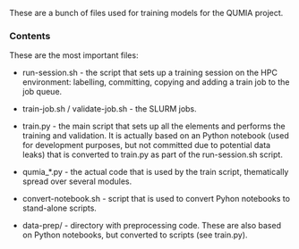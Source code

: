 
These are a bunch of files used for training models for the QUMIA project.


### Contents

These are the most important files:

* run-session.sh - the script that sets up a training session on the HPC environment: labelling, committing, copying and adding a train job to the job queue.

* train-job.sh / validate-job.sh - the SLURM jobs.

* train.py - the main script that sets up all the elements and performs the training and validation. It is actually based on an Python notebook (used for development purposes, but not committed due to potential data leaks) that is converted to train.py as part of the run-session.sh script.

* qumia_*.py - the actual code that is used by the train script, thematically spread over several modules.

* convert-notebook.sh - script that is used to convert Pyhon notebooks to stand-alone scripts.

* data-prep/ - directory with preprocessing code. These are also based on Python notebooks, but converted to scripts (see train.py).
